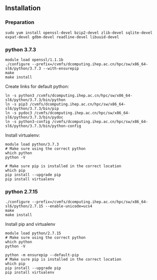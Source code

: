## Installation

### Preparation

```
sudo yum install openssl-devel bzip2-devel zlib-devel sqlite-devel expat-devel gdbm-devel readline-devel libuuid-devel
```

### python 3.7.3

```
module load openssl/1.1.1b
./configure --prefix=/cvmfs/dcomputing.ihep.ac.cn/hpc/sw/x86_64-sl6/python/3.7.3 --with-ensurepip
make
make install
```

Create links for default python:

```
ln -s python3 /cvmfs/dcomputing.ihep.ac.cn/hpc/sw/x86_64-sl6/python/3.7.3/bin/python
ln -s pip3 /cvmfs/dcomputing.ihep.ac.cn/hpc/sw/x86_64-sl6/python/3.7.3/bin/pip
ln -s pydoc3 /cvmfs/dcomputing.ihep.ac.cn/hpc/sw/x86_64-sl6/python/3.7.3/bin/pydoc
ln -s python3-config /cvmfs/dcomputing.ihep.ac.cn/hpc/sw/x86_64-sl6/python/3.7.3/bin/python-config
```

Install virtualenv:

```
module load python/3.7.3
# Make sure using the correct python
which python
python -V

# Make sure pip is installed in the correct location
which pip
pip install --upgrade pip
pip install virtualenv
```

### python 2.7.15

```
./configure --prefix=/cvmfs/dcomputing.ihep.ac.cn/hpc/sw/x86_64-sl6/python/2.7.15 --enable-unicode=ucs4
make
make install
```

Install pip and virtualenv

```
module load python/2.7.15
# Make sure using the correct python
which python
python -V

python -m ensurepip --default-pip
# Make sure pip is installed in the correct location
which pip
pip install --upgrade pip
pip install virtualenv
```
